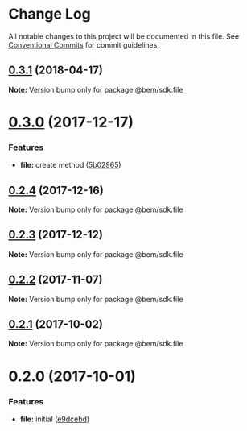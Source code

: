 # Change Log

All notable changes to this project will be documented in this file.
See [Conventional Commits](https://conventionalcommits.org) for commit guidelines.

<a name="0.3.1"></a>
## [0.3.1](https://github.com/bem/bem-sdk/compare/@bem/sdk.file@0.3.0...@bem/sdk.file@0.3.1) (2018-04-17)




**Note:** Version bump only for package @bem/sdk.file

<a name="0.3.0"></a>
# [0.3.0](https://github.com/bem/bem-sdk/compare/@bem/sdk.file@0.2.4...@bem/sdk.file@0.3.0) (2017-12-17)


### Features

* **file:** create method ([5b02965](https://github.com/bem/bem-sdk/commit/5b02965))




<a name="0.2.4"></a>
## [0.2.4](https://github.com/bem/bem-sdk/compare/@bem/sdk.file@0.2.3...@bem/sdk.file@0.2.4) (2017-12-16)




**Note:** Version bump only for package @bem/sdk.file

<a name="0.2.3"></a>
## [0.2.3](https://github.com/bem/bem-sdk/compare/@bem/sdk.file@0.2.2...@bem/sdk.file@0.2.3) (2017-12-12)




**Note:** Version bump only for package @bem/sdk.file

<a name="0.2.2"></a>
## [0.2.2](https://github.com/bem/bem-sdk/compare/@bem/sdk.file@0.2.0...@bem/sdk.file@0.2.2) (2017-11-07)




**Note:** Version bump only for package @bem/sdk.file

<a name="0.2.1"></a>
## [0.2.1](https://github.com/bem/bem-sdk/compare/@bem/sdk.file@0.2.0...@bem/sdk.file@0.2.1) (2017-10-02)




**Note:** Version bump only for package @bem/sdk.file

<a name="0.2.0"></a>
# 0.2.0 (2017-10-01)


### Features

* **file:** initial ([e9dcebd](https://github.com/bem/bem-sdk/commit/e9dcebd))
